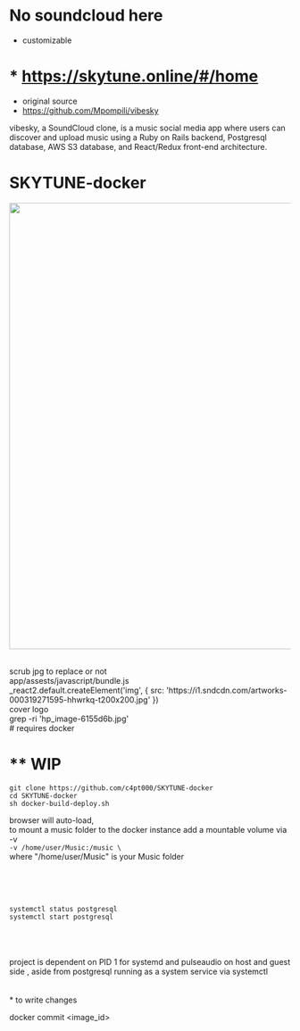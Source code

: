 # No soundcloud here

* customizable


# * https://skytune.online/#/home

* original source
* https://github.com/Mpompili/vibesky

vibesky, a SoundCloud clone, is a music social media app where users can discover and upload music using a Ruby on Rails backend, Postgresql database, AWS S3 database, and React/Redux front-end architecture. 



# SKYTUNE-docker

<p align="center"><img src="https://i.imgur.com/wepal9D.jpg" width="800"></p>
<br>
scrub jpg to replace or not
<br>
app/assests/javascript/bundle.js
<br>
                  _react2.default.createElement('img', { src: 'https://i1.sndcdn.com/artworks-000319271595-hhwrkq-t200x200.jpg' })
<br>
cover logo
<br>
grep -ri 'hp_image-6155d6b.jpg'
<br>
# requires docker

# ** WIP

```git clone https://github.com/c4pt000/SKYTUNE-docker```
<br>
```cd SKYTUNE-docker```
<br>
```sh docker-build-deploy.sh```
<br>

browser will auto-load,
<br>
to mount a music folder to the docker instance add a mountable volume via -v
<br>
```-v /home/user/Music:/music \ ```
<br>
where "/home/user/Music" is your Music folder


<br>
<br>
<br>

```systemctl status postgresql```
<br>
```systemctl start postgresql```

<br>
<br>
<br>
project is dependent on PID 1 for systemd and pulseaudio on host and guest side , aside from postgresql running as a system 
service via systemctl
<br>

<br>
<br>
* to write changes

docker commit <image_id>





